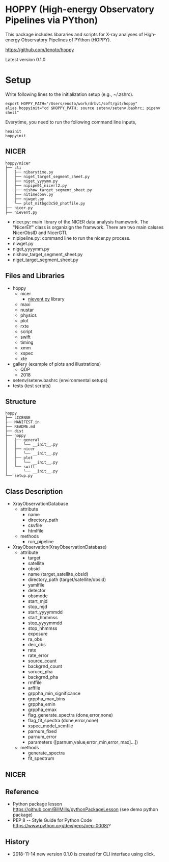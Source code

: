 HOPPY (High-energy Observatory Pipelines via PYthon)
===
This package includes libararies and scripts for X-ray analyses of High-energy Observatory Pipelines of PYthon (HOPPY). 

https://github.com/tenoto/hoppy

Latest version 0.1.0 

# Setup 
Write following lines to the initialization setup (e.g., ~/.zshrc).

```
export HOPPY_PATH="/Users/enoto/work/drbv1/soft/git/hoppy"
alias hoppyinit="cd $HOPPY_PATH; source setenv/setenv.bashrc; pipenv shell"
```

Everytime, you need to run the following command line inputs, 

```
heainit
hoppyinit
```

## NICER 

```
hoppy/nicer
├── cli
│   ├── nibarytime.py
│   ├── niget_target_segment_sheet.py
│   ├── niget_yyyymm.py
│   ├── nipipe01_nicerl2.py
│   ├── nishow_target_segment_sheet.py
│   ├── nitimeconv.py
│   ├── niwget.py
│   └── plot_mitbgd3c50_photfile.py
├── nicer.py
├── nievent.py
```

* nicer.py: main library of the NICER data analysis framework. The "NicerElf" class is organizign the framwork. There are two main calsses NicerObsID and NicerGTI. 
* nipipeline.py: command line to run the nicer.py process.
* niwget.py
* niget_yyyymm.py
* nishow_target_segment_sheet.py
* niget_target_segment_sheet.py 

## Files and Libraries
* hoppy
    * nicer 
        * [nievent.py](https://github.com/tenoto/hoppy/blob/master/hoppy/nicer/nievent.py) library 
    * maxi 
    * nustar
    * physics
    * plot
    * rxte 
    * script
    * swift
    * timing 
    * xmm
    * xspec
    * xte
* gallery (example of plots and illustrations)
    * QDP
    * 2018
* setenv/setenv.bashrc (environmental setups)
* tests (test scripts)

## Structure

```
hoppy
├── LICENSE
├── MANIFEST.in
├── README.md
├── dist
├── hoppy
│   ├── general
│   │   └── __init__.py
│   ├── nicer
│   │   └── __init__.py
│   ├── plot
│   │   └── __init__.py
│   └── swift
│       └── __init__.py
└── setup.py
```

## Class Description

- XrayObservationDatabase
    - attribute
        - name
        - directory_path
        - csvfile
        - htmlfile
    - methods
        - run_pipeline
- XrayObservation(XrayObservationDatabase)
    - attribute
        - target 
        - satellite
        - obsid 
        - name (target_satellite_obsid)
        - directory_path (target/satellite/obsid)
        - yamlfile
        - detector
        - obsmode
        - start_mjd
        - stop_mjd
        - start_yyyymmdd
        - start_hhmmss
        - stop_yyyymmdd
        - stop_hhmmss
        - exposure
        - ra_obs
        - dec_obs
        - rate
        - rate_error
        - source_count
        - backgrnd_count
        - soruce_pha
        - backgrnd_pha
        - rmffile
        - arffile
        - grppha_min_significance
        - grppha_max_bins
        - grppha_emin
        - grppha_emax
        - flag_generate_spectra (done,error,none)
        - flag_fit_spectra (done,error,none)
        - xspec_model_xcmfile
        - parnum_fixed
        - parnum_error
        - parameters ([parnum,value,error_min,error_max]...])
    - methods
        - generate_spectra
        - fit_spectrum

## NICER 
        

## Reference
- Python package lesson https://github.com/BillMills/pythonPackageLesson (see demo python package)
- PEP 8 -- Style Guide for Python Code https://www.python.org/dev/peps/pep-0008/?

## History
- 2018-11-14 new version 0.1.0 is created for CLI interface using click.
